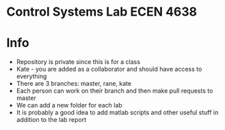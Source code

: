 # Control Systems Lab ECEN 4638

# Info
* Repository is private since this is for a class
* Kate - you are added as a collaborator and should have access to everything
* There are 3 branches: master, rane, kate
* Each person can work on their branch and then make pull requests to master
* We can add a new folder for each lab
* It is probably a good idea to add matlab scripts and other useful stuff in addition to the lab report
